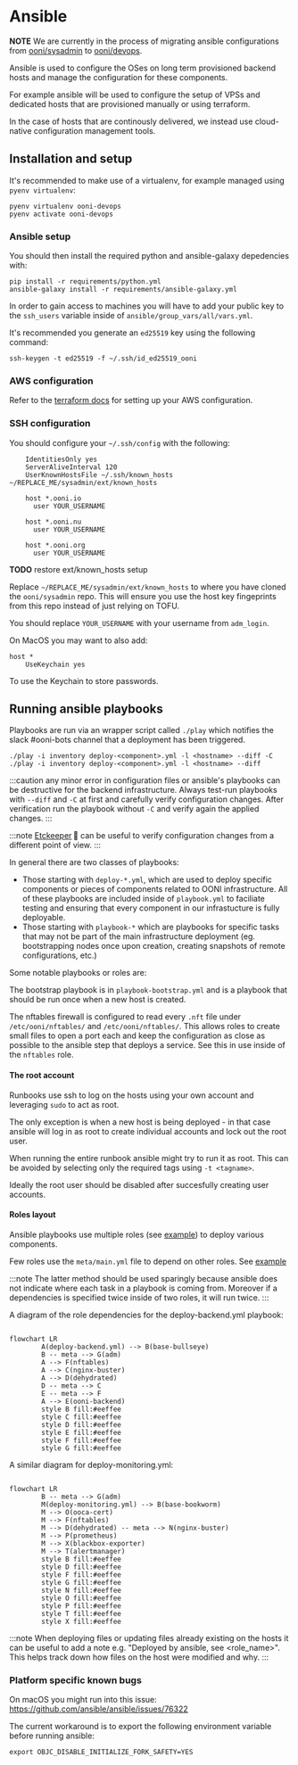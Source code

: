 # Ansible

**NOTE** We are currently in the process of migrating ansible configurations from [ooni/sysadmin](https://github.com/ooni/sysadmin) to [ooni/devops](https://github.com/ooni/devops).

Ansible is used to configure the OSes on long term provisioned backend hosts and manage the configuration for these components.

For example ansible will be used to configure the setup of VPSs and dedicated hosts that are provisioned manually or using terraform.

In the case of hosts that are continously delivered, we instead use cloud-native configuration management tools.

## Installation and setup

It's recommended to make use of a virtualenv, for example managed using `pyenv virtualenv`:
```
pyenv virtualenv ooni-devops
pyenv activate ooni-devops
```

### Ansible setup

You should then install the required python and ansible-galaxy depedencies with:
```
pip install -r requirements/python.yml
ansible-galaxy install -r requirements/ansible-galaxy.yml
```

In order to gain access to machines you will have to add your public key to the
`ssh_users` variable inside of `ansible/group_vars/all/vars.yml`.

It's recommended you generate an `ed25519` key using the following command:
```
ssh-keygen -t ed25519 -f ~/.ssh/id_ed25519_ooni
```

### AWS configuration

Refer to the [terraform docs](devops/terraform/) for setting up your AWS configuration.

### SSH configuration

You should configure your `~/.ssh/config` with the following:

```
    IdentitiesOnly yes
    ServerAliveInterval 120
    UserKnownHostsFile ~/.ssh/known_hosts ~/REPLACE_ME/sysadmin/ext/known_hosts

    host *.ooni.io
      user YOUR_USERNAME

    host *.ooni.nu
      user YOUR_USERNAME

    host *.ooni.org
      user YOUR_USERNAME
```

**TODO** restore ext/known_hosts setup

Replace `~/REPLACE_ME/sysadmin/ext/known_hosts` to where you have cloned
the `ooni/sysadmin` repo. This will ensure you use the host key
fingeprints from this repo instead of just relying on TOFU.

You should replace `YOUR_USERNAME` with your username from `adm_login`.

On MacOS you may want to also add:

    host *
        UseKeychain yes

To use the Keychain to store passwords.

## Running ansible playbooks

Playbooks are run via an wrapper script called `./play` which notifies the slack #ooni-bots channel that a deployment has been triggered.

```
./play -i inventory deploy-<component>.yml -l <hostname> --diff -C
./play -i inventory deploy-<component>.yml -l <hostname> --diff
```

:::caution
any minor error in configuration files or ansible's playbooks can be
destructive for the backend infrastructure. Always test-run playbooks
with `--diff` and `-C` at first and carefully verify configuration
changes. After verification run the playbook without `-C` and verify
again the applied changes.
:::

:::note
[Etckeeper](#etckeeper)&thinsp;🔧 can be useful to verify configuration
changes from a different point of view.
:::

In general there are two classes of playbooks:
* Those starting with `deploy-*.yml`, which are used to deploy specific components or pieces of components related to OONI infrastructure. All of these playbooks are included inside of `playbook.yml` to faciliate testing and ensuring that every component in our infrastucture is fully deployable.
* Those starting with `playbook-*` which are playbooks for specific tasks that may not be part of the main infrastructure deployment (eg. bootstrapping nodes once upon creation, creating snapshots of remote configurations, etc.)

Some notable playbooks or roles are:

The bootstrap playbook is in `playbook-bootstrap.yml` and is a playbook that should be run once when a new host is created.

The nftables firewall is configured to read every `.nft` file under
`/etc/ooni/nftables/` and `/etc/ooni/nftables/`. This allows roles to
create small files to open a port each and keep the configuration as
close as possible to the ansible step that deploys a service. See this in use inside of the `nftables` role.

#### The root account

Runbooks use ssh to log on the hosts using your own account and leveraging `sudo` to act as root.

The only exception is when a new host is being deployed - in that case ansible will log in as root to create
individual accounts and lock out the root user.

When running the entire runbook ansible might try to run it as root.
This can be avoided by selecting only the required tags using `-t <tagname>`.

Ideally the root user should be disabled after succesfully creating user accounts.

#### Roles layout

Ansible playbooks use multiple roles (see
[example](https://github.com/ooni/sysadmin/blob/master/ansible/deploy-backend.yml#L46))
to deploy various components.

Few roles use the `meta/main.yml` file to depend on other roles. See
[example](https://github.com/ooni/sysadmin/blob/master/ansible/roles/ooni-backend/meta/main.yml)

:::note
The latter method should be used sparingly because ansible does not
indicate where each task in a playbook is coming from. Moreover if a dependencies is specified twice inside of two roles, it will run twice.
:::

A diagram of the role dependencies for the deploy-backend.yml playbook:

```mermaid

flowchart LR
        A(deploy-backend.yml) --> B(base-bullseye)
        B -- meta --> G(adm)
        A --> F(nftables)
        A --> C(nginx-buster)
        A --> D(dehydrated)
        D -- meta --> C
        E -- meta --> F
        A --> E(ooni-backend)
        style B fill:#eeffee
        style C fill:#eeffee
        style D fill:#eeffee
        style E fill:#eeffee
        style F fill:#eeffee
        style G fill:#eeffee
```

A similar diagram for deploy-monitoring.yml:

```mermaid

flowchart LR
        B -- meta --> G(adm)
        M(deploy-monitoring.yml) --> B(base-bookworm)
        M --> O(ooca-cert)
        M --> F(nftables)
        M --> D(dehydrated) -- meta --> N(nginx-buster)
        M --> P(prometheus)
        M --> X(blackbox-exporter)
        M --> T(alertmanager)
        style B fill:#eeffee
        style D fill:#eeffee
        style F fill:#eeffee
        style G fill:#eeffee
        style N fill:#eeffee
        style O fill:#eeffee
        style P fill:#eeffee
        style T fill:#eeffee
        style X fill:#eeffee
```

:::note
When deploying files or updating files already existing on the hosts it can be useful to add a note e.g. "Deployed by ansible, see <role_name>".
This helps track down how files on the host were modified and why.
:::

### Platform specific known bugs

On macOS you might run into this issue: https://github.com/ansible/ansible/issues/76322

The current workaround is to export the following environment variable before running ansible:
```
export OBJC_DISABLE_INITIALIZE_FORK_SAFETY=YES
```
